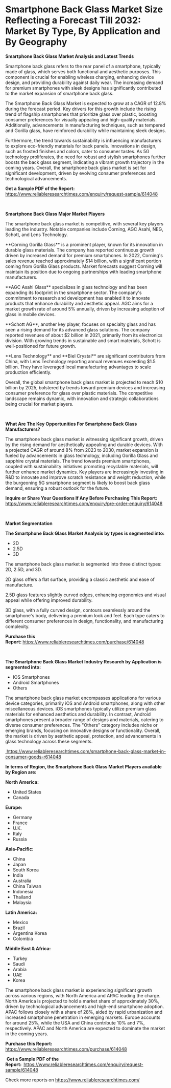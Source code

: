 <p><h1>Smartphone Back Glass Market Size Reflecting a Forecast Till 2032: Market By Type, By Application and By Geography</h1></p><p><strong>Smartphone Back Glass Market Analysis and Latest Trends</strong></p>
<p><p>Smartphone back glass refers to the rear panel of a smartphone, typically made of glass, which serves both functional and aesthetic purposes. This component is crucial for enabling wireless charging, enhancing device design, and providing durability against daily wear. The increasing demand for premium smartphones with sleek designs has significantly contributed to the market expansion of smartphone back glass.</p><p>The Smartphone Back Glass Market is expected to grow at a CAGR of 12.8% during the forecast period. Key drivers for this growth include the rising trend of flagship smartphones that prioritize glass over plastic, boosting consumer preferences for visually appealing and high-quality materials. Additionally, advancements in manufacturing techniques, such as tempered and Gorilla glass, have reinforced durability while maintaining sleek designs.</p><p>Furthermore, the trend towards sustainability is influencing manufacturers to explore eco-friendly materials for back panels. Innovations in design, such as frosted finishes and colors, cater to consumer tastes. As 5G technology proliferates, the need for robust and stylish smartphones further boosts the back glass segment, indicating a vibrant growth trajectory in the coming years. Overall, the smartphone back glass market is set for significant development, driven by evolving consumer preferences and technological advancements.</p></p>
<p><strong>Get a Sample PDF of the Report:&nbsp;</strong> <a href="https://www.reliableresearchtimes.com/enquiry/request-sample/614048?utm_campaign=3087&utm_medium=2&utm_source=Github&utm_content=ia&utm_term=24032025&utm_id=smartphone-back-glass">https://www.reliableresearchtimes.com/enquiry/request-sample/614048</a></p>
<p>&nbsp;</p>
<p><strong>Smartphone Back Glass Major Market Players</strong></p>
<p><p>The smartphone back glass market is competitive, with several key players leading the industry. Notable companies include Corning, AGC Asahi, NEG, Schott, and Lens Technology. </p><p>**Corning Gorilla Glass** is a prominent player, known for its innovation in durable glass materials. The company has reported continuous growth driven by increased demand for premium smartphones. In 2022, Corning's sales revenue reached approximately $14 billion, with a significant portion coming from Gorilla Glass products. Market forecasts suggest Corning will maintain its position due to ongoing partnerships with leading smartphone manufacturers.</p><p>**AGC Asahi Glass** specializes in glass technology and has been expanding its footprint in the smartphone sector. The company's commitment to research and development has enabled it to innovate products that enhance durability and aesthetic appeal. AGC aims for a market growth rate of around 5% annually, driven by increasing adoption of glass in mobile devices.</p><p>**Schott AG**, another key player, focuses on specialty glass and has seen a rising demand for its advanced glass solutions. The company reported revenues of about $2 billion in 2021, primarily from its electronics division. With growing trends in sustainable and smart materials, Schott is well-positioned for future growth.</p><p>**Lens Technology** and **Biel Crystal** are significant contributors from China, with Lens Technology reporting annual revenues exceeding $1.5 billion. They have leveraged local manufacturing advantages to scale production efficiently.</p><p>Overall, the global smartphone back glass market is projected to reach $10 billion by 2025, bolstered by trends toward premium devices and increasing consumer preference for glass over plastic materials. The competitive landscape remains dynamic, with innovation and strategic collaborations being crucial for market players.</p></p>
<p>&nbsp;</p>
<p><strong>What Are The Key Opportunities For Smartphone Back Glass Manufacturers?</strong></p>
<p><p>The smartphone back glass market is witnessing significant growth, driven by the rising demand for aesthetically appealing and durable devices. With a projected CAGR of around 8% from 2023 to 2030, market expansion is fueled by advancements in glass technology, including Gorilla Glass and sapphire crystal materials. The trend towards premium smartphones, coupled with sustainability initiatives promoting recyclable materials, will further enhance market dynamics. Key players are increasingly investing in R&D to innovate and improve scratch resistance and weight reduction, while the burgeoning 5G smartphone segment is likely to boost back glass demand, ensuring a robust outlook for the future.</p></p>
<p><strong>Inquire or Share Your Questions If Any Before Purchasing This Report:</strong> <a href="https://www.reliableresearchtimes.com/enquiry/pre-order-enquiry/614048?utm_campaign=3087&utm_medium=2&utm_source=Github&utm_content=ia&utm_term=24032025&utm_id=smartphone-back-glass">https://www.reliableresearchtimes.com/enquiry/pre-order-enquiry/614048</a></p>
<p>&nbsp;</p>
<p><strong>Market Segmentation</strong></p>
<p><strong>The Smartphone Back Glass Market Analysis by types is segmented into:</strong></p>
<p><ul><li>2D</li><li>2.5D</li><li>3D</li></ul></p>
<p><p>The smartphone back glass market is segmented into three distinct types: 2D, 2.5D, and 3D. </p><p>2D glass offers a flat surface, providing a classic aesthetic and ease of manufacture. </p><p>2.5D glass features slightly curved edges, enhancing ergonomics and visual appeal while offering improved durability. </p><p>3D glass, with a fully curved design, contours seamlessly around the smartphone's body, delivering a premium look and feel. Each type caters to different consumer preferences in design, functionality, and manufacturing complexity.</p></p>
<p><strong>Purchase this Report:&nbsp;</strong><a href="https://www.reliableresearchtimes.com/purchase/614048?utm_campaign=3087&utm_medium=2&utm_source=Github&utm_content=ia&utm_term=24032025&utm_id=smartphone-back-glass">https://www.reliableresearchtimes.com/purchase/614048</a></p>
<p>&nbsp;</p>
<p><strong>The Smartphone Back Glass Market Industry Research by Application is segmented into:</strong></p>
<p><ul><li>IOS Smartphones</li><li>Android Smartphones</li><li>Others</li></ul></p>
<p><p>The smartphone back glass market encompasses applications for various device categories, primarily iOS and Android smartphones, along with other miscellaneous devices. iOS smartphones typically utilize premium glass materials for enhanced aesthetics and durability. In contrast, Android smartphones present a broader range of designs and materials, catering to diverse consumer preferences. The "Others" category includes niche or emerging brands, focusing on innovative designs or functionality. Overall, the market is driven by aesthetic appeal, protection, and advancements in glass technology across these segments.</p></p>
<p><a href="https://www.reliableresearchtimes.com/smartphone-back-glass-market-in-consumer-goods-r614048?utm_campaign=3087&utm_medium=2&utm_source=Github&utm_content=ia&utm_term=24032025&utm_id=smartphone-back-glass">&nbsp;https://www.reliableresearchtimes.com/smartphone-back-glass-market-in-consumer-goods-r614048</a></p>
<p><strong>In terms of Region, the Smartphone Back Glass Market Players available by Region are:</strong></p>
<p>
    <p> <strong> North America: </strong>
        <ul>
            <li>United States</li>
            <li>Canada</li>
        </ul>
        </p> 
    <p> <strong> Europe: </strong>
        <ul>
            <li>Germany</li>
            <li>France</li>
            <li>U.K.</li>
            <li>Italy</li>
            <li>Russia</li>
        </ul>
        </p> 
    <p> <strong> Asia-Pacific: </strong>
        <ul>
            <li>China</li>
            <li>Japan</li>
            <li>South Korea</li>
            <li>India</li>
            <li>Australia</li>
            <li>China Taiwan</li>
            <li>Indonesia</li>
            <li>Thailand</li>
            <li>Malaysia</li>
        </ul>
        </p> 
    <p> <strong> Latin America: </strong>
        <ul>
            <li>Mexico</li>
            <li>Brazil</li>
            <li>Argentina Korea</li>
            <li>Colombia</li>
        </ul>
        </p> 
    <p> <strong> Middle East & Africa: </strong>
        <ul>
            <li>Turkey</li>
            <li>Saudi</li>
            <li>Arabia</li>
            <li>UAE</li>
            <li>Korea</li>
        </ul>
    </p>
    </p>
<p><p>The smartphone back glass market is experiencing significant growth across various regions, with North America and APAC leading the charge. North America is projected to hold a market share of approximately 30%, driven by technological advancements and high-end smartphone adoption. APAC follows closely with a share of 28%, aided by rapid urbanization and increased smartphone penetration in emerging markets. Europe accounts for around 25%, while the USA and China contribute 10% and 7%, respectively. APAC and North America are expected to dominate the market in the coming years.</p></p>
<p><strong>Purchase this Report: </strong><a href="https://www.reliableresearchtimes.com/purchase/614048?utm_campaign=3087&utm_medium=2&utm_source=Github&utm_content=ia&utm_term=24032025&utm_id=smartphone-back-glass">https://www.reliableresearchtimes.com/purchase/614048</a></p>
<p>&nbsp;<strong>Get a Sample PDF of the Report:&nbsp;&nbsp;</strong><a href="https://www.reliableresearchtimes.com/enquiry/request-sample/614048?utm_campaign=3087&utm_medium=2&utm_source=Github&utm_content=ia&utm_term=24032025&utm_id=smartphone-back-glass">https://www.reliableresearchtimes.com/enquiry/request-sample/614048</a></p>
<p><strong></strong></p>
<p>Check more reports on <a href="https://www.reliableresearchtimes.com/?utm_campaign=3087&utm_medium=2&utm_source=Github&utm_content=ia&utm_term=24032025&utm_id=smartphone-back-glass">https://www.reliableresearchtimes.com/</a></p>